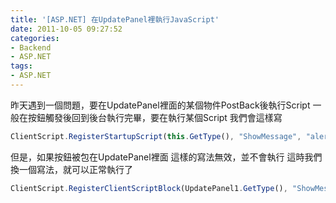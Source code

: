 ```yaml
---
title: '[ASP.NET] 在UpdatePanel裡執行JavaScript'
date: 2011-10-05 09:27:52
categories:
- Backend
- ASP.NET
tags:
- ASP.NET
---
```

昨天遇到一個問題，要在UpdatePanel裡面的某個物件PostBack後執行Script
一般在按鈕觸發後回到後台執行完畢，要在執行某個Script
我們會這樣寫

<!--more-->

``` js
ClientScript.RegisterStartupScript(this.GetType(), "ShowMessage", "alert('hello!')");
```

但是，如果按鈕被包在UpdatePanel裡面
這樣的寫法無效，並不會執行
這時我們換一個寫法，就可以正常執行了

``` js
ClientScript.RegisterClientScriptBlock(UpdatePanel1.GetType(), "ShowMessage", "alert('hello!')", true);
```